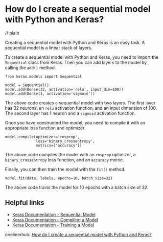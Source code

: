 # How do I create a sequential model with Python and Keras?
// plain

Creating a sequential model with Python and Keras is an easy task. A sequential model is a linear stack of layers.

To create a sequential model with Python and Keras, you need to import the `Sequential` class from Keras. Then you can add layers to the model by calling the `add()` method.

```
from keras.models import Sequential

model = Sequential()
model.add(Dense(32, activation='relu', input_dim=100))
model.add(Dense(1, activation='sigmoid'))
```

The above code creates a sequential model with two layers. The first layer has 32 neurons, an `relu` activation function, and an input dimension of 100. The second layer has 1 neuron and a `sigmoid` activation function.

Once you have constructed the model, you need to compile it with an appropriate loss function and optimizer.

```
model.compile(optimizer='rmsprop',
              loss='binary_crossentropy',
              metrics=['accuracy'])
```

The above code compiles the model with an `rmsprop` optimizer, a `binary_crossentropy` loss function, and an `accuracy` metric.

Finally, you can then train the model with the `fit()` method.

```
model.fit(data, labels, epochs=10, batch_size=32)
```

The above code trains the model for 10 epochs with a batch size of 32.

## Helpful links

- [Keras Documentation - Sequential Model](https://keras.io/getting-started/sequential-model-guide/)
- [Keras Documentation - Compiling a Model](https://keras.io/getting-started/sequential-model-guide/#compilation)
- [Keras Documentation - Training a Model](https://keras.io/getting-started/sequential-model-guide/#training)

onelinerhub: [How do I create a sequential model with Python and Keras?](https://onelinerhub.com/python-keras/how-do-i-create-a-sequential-model-with-python-and-keras)